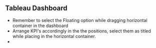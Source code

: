 ## Tableau Dashboard
- Remember to select the Floating option while dragging horizontal container in the dashboard
- Arrange KPI's accordingly in the the positions, select them as titled while placing in the horizontal container.
- 
